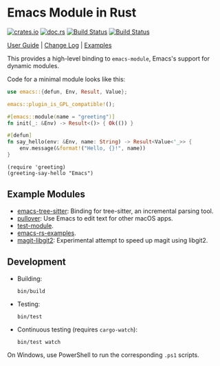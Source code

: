 # Emacs Module in Rust
[![crates.io](https://meritbadge.herokuapp.com/emacs)](https://crates.io/crates/emacs)
[![doc.rs](https://docs.rs/emacs/badge.svg)](https://docs.rs/emacs/)
[![Build Status](https://travis-ci.org/ubolonton/emacs-module-rs.svg?branch=master)](https://travis-ci.org/ubolonton/emacs-module-rs)
[![Build Status](https://dev.azure.com/ubolonton/emacs-module-rs/_apis/build/status/ci?branchName=master&label=build&api-version=6.0-preview.1)](https://dev.azure.com/ubolonton/emacs-module-rs/_build/latest?definitionId=1&branchName=master)

[User Guide](https://ubolonton.github.io/emacs-module-rs/) | [Change Log](https://github.com/ubolonton/emacs-module-rs/blob/master/CHANGELOG.md) | [Examples](https://github.com/ubolonton/emacs-module-rs#example-modules)

This provides a high-level binding to `emacs-module`, Emacs's support for dynamic modules.

Code for a minimal module looks like this:

```rust
use emacs::{defun, Env, Result, Value};

emacs::plugin_is_GPL_compatible!();

#[emacs::module(name = "greeting")]
fn init(_: &Env) -> Result<()> { Ok(()) }

#[defun]
fn say_hello(env: &Env, name: String) -> Result<Value<'_>> {
    env.message(&format!("Hello, {}!", name))
}
```

```emacs-lisp
(require 'greeting)
(greeting-say-hello "Emacs")
```

## Example Modules

- [emacs-tree-sitter](https://github.com/ubolonton/emacs-tree-sitter): Binding for tree-sitter, an incremental parsing tool.
- [pullover](https://github.com/ubolonton/pullover): Use Emacs to edit text for other macOS apps.
- [test-module](test-module).
- [emacs-rs-examples](https://github.com/ubolonton/emacs-rs-examples).
- [magit-libgit2](https://github.com/ubolonton/magit-libgit2): Experimental attempt to speed up magit using libgit2.

## Development

- Building:
    ```shell
    bin/build
    ```
- Testing:
    ```shell
    bin/test
    ```
- Continuous testing (requires `cargo-watch`):
    ```shell
    bin/test watch
    ```

On Windows, use PowerShell to run the corresponding `.ps1` scripts.
